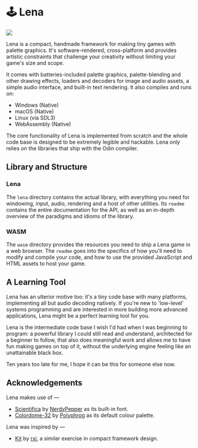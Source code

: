 # 🕹️ Lena

![](https://stuff.lichendust.com/media/lena.webp)

Lena is a compact, handmade framework for making tiny games with palette graphics. It's software-rendered, cross-platform and provides artistic constraints that challenge your creativity without limiting your game's size and scope.

It comes with batteries-included palette graphics, palette-blending and other drawing effects, loaders and decoders for image and audio assets, a simple audio interface, and built-in text rendering. It also compiles and runs on:

- Windows (Native)
- macOS (Native)
- Linux (via SDL3)
- WebAssembly (Native)

The core functionality of Lena is implemented from scratch and the whole code base is designed to be extremely legible and hackable. Lena *only* relies on the libraries that ship with the Odin compiler.

## Library and Structure

### Lena

The `lena` directory contains the actual library, with everything you need for windowing, input, audio, rendering and a host of other utilities. Its `readme` contains the entire documentation for the API, as well as an in-depth overview of the paradigms and idioms of the library.

### WASM

The `wasm` directory provides the resources you need to ship a Lena game in a web browser. The `readme` goes into the specifics of how you'll need to modify and compile your code, and how to use the provided JavaScript and HTML assets to host your game.

## A Learning Tool

Lena has an ulterior motive too: it's a tiny code base with many platforms, implementing all but audio decoding natively. If you're new to 'low-level' systems programming and are interested in more building more advanced applications, Lena might be a perfect learning tool for you.

Lena is the intermediate code base I wish I'd had when I was beginning to program: a powerful library I could still read and understand, architected for a beginner to follow, that also does meaningful work and allows me to have fun making games on top of it, without the underlying engine feeling like an unattainable black box.

Ten years too late for me, I hope it can be this for someone else now.

## Acknowledgements

Lena makes use of —

- [Scientifica](https://git.peppe.rs/fonts/scientifica) by [NerdyPepper](https://oppi.li) as its built-in font.
- [Colordome-32](https://lospec.com/palette-list/colordome-32) by [Polyphrog](https://www.pixilart.com/polyphrog/gallery) as its default colour palette.

Lena was inspired by —

- [Kit](https://github.com/rxi/kit) by [rxi](https://rxi.github.io), a similar exercise in compact framework design.
